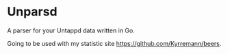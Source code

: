 Unparsd
=======

A parser for your Untappd data written in Go.

Going to be used with my statistic site https://github.com/Kyrremann/beers.
